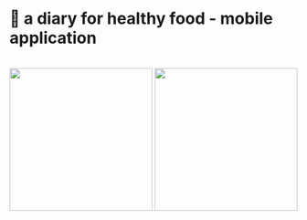 

# 🥗 a diary for healthy food - mobile application

 <br>
<img src='https://user-images.githubusercontent.com/96833638/227267725-d8b0e4c5-3443-4a21-bcd2-766186512e86.png' width='250'/>
<img src='https://user-images.githubusercontent.com/96833638/227267749-d5d400dc-7915-4255-9fb1-a07077915957.png' width='250' />
